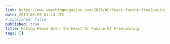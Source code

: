 ```yaml
---
link: https://www.smashingmagazine.com/2019/08/feast-famine-freelancing/
date: 2019-08-03 01:14 UTC
# published: false
published: true
title: Making Peace With The Feast Or Famine Of Freelancing
tags: []
---
```




